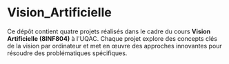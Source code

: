 # Vision_Artificielle
Ce dépôt contient quatre projets réalisés dans le cadre du cours **Vision Artificielle (8INF804)** à l'UQAC. Chaque projet explore des concepts clés de la vision par ordinateur et met en œuvre des approches innovantes pour résoudre des problématiques spécifiques.

